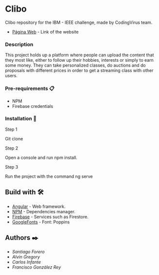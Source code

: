 # Clibo
Clibo repository for the IBM - IEEE challenge, made by CodingVirus team.

* [Página Web](https://ibm-challenge-d1eaa.web.app/) - Link of the website

### Description

This project holds up a platform where people can upload the content that they most like, either to follow up their hobbies, interests or simply to earn some money. They can take personalized classes, do auctions and do proposals with different prices in order to get a streaming class with other users.

### Pre-requirements 📋

* NPM
* Firebase credentials

### Installation 🔧
Step 1


 Git clone 


Step 2


Open a console and run npm install.

Step 3

Run the project with the command ng serve

## Build with 🛠️

* [Angular](https://angular.io/) -  Web framework.
* [NPM](https://www.npmjs.com/) - Dependencies manager.
* [Firebase](https://firebase.google.com/) - Services such as Firestore.
* [GoogleFonts](https://fonts.google.com) - Font: Poppins

## Authors ✒️

* *Santiago Forero*
* *Alvin Gregory*
* *Carlos Infante*
* *Francisco González Rey* 
